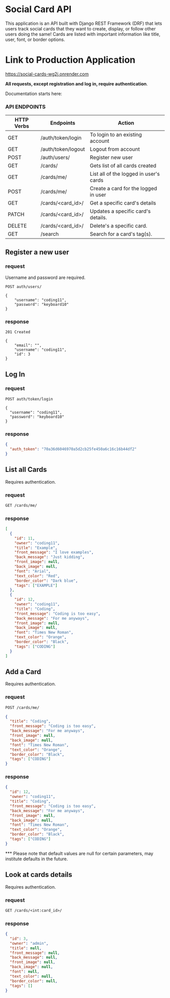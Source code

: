 # Social Card API

This application is an API built with Django REST Framework (DRF) that lets users track social cards that they want to create, display, or follow other users doing the same! Cards are listed with important information like title, user, font, or border options.

# Link to Production Application

https://social-cards-wg2j.onrender.com

**All requests, except registration and log in, require authentication**.

Documentation starts here:

### API ENDPOINTS

| HTTP Verbs | Endpoints          | Action                                 |
| ---------- | ------------------ | -------------------------------------- |
| GET        | /auth/token/login  | To login to an existing account        |
| GET        | /auth/token/logout | Logout from account                    |
| POST       | /auth/users/       | Register new user                      |
| GET        | /cards/            | Gets list of all cards created         |
| GET        | /cards/me/         | List all of the logged in user's cards |
| POST       | /cards/me/         | Create a card for the logged in user   |
| GET        | /cards/<card_id>/  | Get a specific card's details          |
| PATCH      | /cards/<card_id>/  | Updates a specific card's details.     |
| DELETE     | /cards/<card_id>/  | Delete's a specific card.              |
| GET        | /search            | Search for a card's tag(s).            |

## Register a new user

### request

Username and password are required.

```
POST auth/users/

{
	"username": "coding11",
	"password": "keyboard10"
}
```

### response

```
201 Created

{
	"email": "",
	"username": "coding11",
	"id": 3
}

```

## Log In

### request

```
POST auth/token/login

{
  "username": "coding11",
  "password": "keyboard10"
}
```

### response

```json
{
  "auth_token": "70a36d6046970a5d2cb25fe450a6c16c16b44df2"
}
```

## List all Cards

Requires authentication.

### request

```txt
GET /cards/me/
```

### response

```json
[
  {
    "id": 11,
    "owner": "coding11",
    "title": "Example",
    "front_message": "I love examples",
    "back_message": "Just kidding",
    "front_image": null,
    "back_image": null,
    "font": "Arial",
    "text_color": "Red",
    "border_color": "Dark blue",
    "tags": ["EXAMPLE"]
  },
  {
    "id": 12,
    "owner": "coding11",
    "title": "Coding",
    "front_message": "Coding is too easy",
    "back_message": "For me anyways",
    "front_image": null,
    "back_image": null,
    "font": "Times New Roman",
    "text_color": "Orange",
    "border_color": "Black",
    "tags": ["CODING"]
  }
]
```

## Add a Card

Requires authentication.

### request

```txt
POST /cards/me/
```

```json
{
  "title": "Coding",
  "front_message": "Coding is too easy",
  "back_message": "For me anyways",
  "front_image": null,
  "back_image": null,
  "font": "Times New Roman",
  "text_color": "Orange",
  "border_color": "Black",
  "tags": ["CODING"]
}
```

### response

```json
{
  "id": 12,
  "owner": "coding11",
  "title": "Coding",
  "front_message": "Coding is too easy",
  "back_message": "For me anyways",
  "front_image": null,
  "back_image": null,
  "font": "Times New Roman",
  "text_color": "Orange",
  "border_color": "Black",
  "tags": ["CODING"]
}
```

\*\*\* Please note that default values are null for certain parameters, may institute defaults in the future.

## Look at cards details

Requires authentication.

### request

```txt
GET /cards/<int:card_id>/
```

### response

```json
{
  "id": 3,
  "owner": "admin",
  "title": null,
  "front_message": null,
  "back_message": null,
  "front_image": null,
  "back_image": null,
  "font": null,
  "text_color": null,
  "border_color": null,
  "tags": []
}
```
